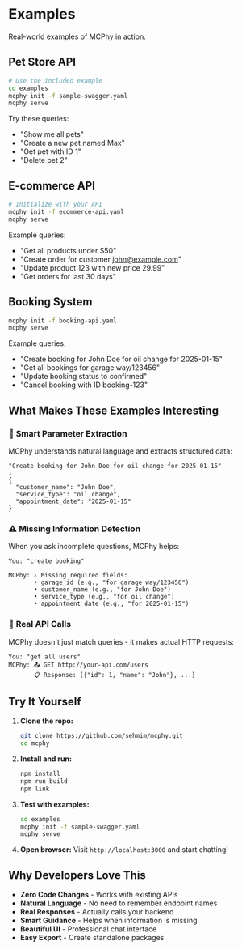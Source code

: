 # Examples

Real-world examples of MCPhy in action.

## Pet Store API

```bash
# Use the included example
cd examples
mcphy init -f sample-swagger.yaml
mcphy serve
```

Try these queries:
- "Show me all pets"
- "Create a new pet named Max"
- "Get pet with ID 1"
- "Delete pet 2"

## E-commerce API

```bash
# Initialize with your API
mcphy init -f ecommerce-api.yaml
mcphy serve
```

Example queries:
- "Get all products under $50"
- "Create order for customer john@example.com"
- "Update product 123 with new price 29.99"
- "Get orders for last 30 days"

## Booking System

```bash
mcphy init -f booking-api.yaml
mcphy serve
```

Example queries:
- "Create booking for John Doe for oil change for 2025-01-15"
- "Get all bookings for garage way/123456"
- "Update booking status to confirmed"
- "Cancel booking with ID booking-123"

## What Makes These Examples Interesting

### 🧠 **Smart Parameter Extraction**
MCPhy understands natural language and extracts structured data:
```
"Create booking for John Doe for oil change for 2025-01-15"
↓
{
  "customer_name": "John Doe",
  "service_type": "oil change", 
  "appointment_date": "2025-01-15"
}
```

### ⚠️ **Missing Information Detection**
When you ask incomplete questions, MCPhy helps:
```
You: "create booking"

MCPhy: ⚠️ Missing required fields:
       • garage_id (e.g., "for garage way/123456")
       • customer_name (e.g., "for John Doe")
       • service_type (e.g., "for oil change")
       • appointment_date (e.g., "for 2025-01-15")
```

### 🔌 **Real API Calls**
MCPhy doesn't just match queries - it makes actual HTTP requests:
```
You: "get all users"
MCPhy: 📤 GET http://your-api.com/users
       📋 Response: [{"id": 1, "name": "John"}, ...]
```

## Try It Yourself

1. **Clone the repo:**
   ```bash
   git clone https://github.com/sehmim/mcphy.git
   cd mcphy
   ```

2. **Install and run:**
   ```bash
   npm install
   npm run build
   npm link
   ```

3. **Test with examples:**
   ```bash
   cd examples
   mcphy init -f sample-swagger.yaml
   mcphy serve
   ```

4. **Open browser:**
   Visit `http://localhost:3000` and start chatting!

## Why Developers Love This

- **Zero Code Changes** - Works with existing APIs
- **Natural Language** - No need to remember endpoint names
- **Real Responses** - Actually calls your backend
- **Smart Guidance** - Helps when information is missing
- **Beautiful UI** - Professional chat interface
- **Easy Export** - Create standalone packages
